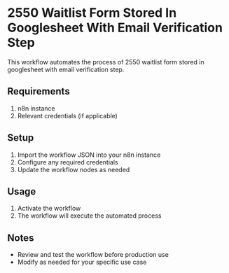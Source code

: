 # 2550 Waitlist Form Stored In Googlesheet With Email Verification Step

This workflow automates the process of 2550 waitlist form stored in googlesheet with email verification step.

## Requirements

1. n8n instance
2. Relevant credentials (if applicable)

## Setup

1. Import the workflow JSON into your n8n instance
2. Configure any required credentials
3. Update the workflow nodes as needed

## Usage

1. Activate the workflow
2. The workflow will execute the automated process

## Notes

- Review and test the workflow before production use
- Modify as needed for your specific use case
